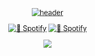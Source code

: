 <div align="center">
  
  [![header](https://capsule-render.vercel.app/api?type=waving&color=gradient&height=200&section=header&text=Loensh&fontSize=72&animation=fadeIn&fontAlignY=37)](https://www.github.com/Loensh)
</div>
<!-- <p align="center">
  <img src ="https://github-readme-stats.vercel.app/api?username=loensh&show_icons=true&count_private=true&theme=merko&hide_border=true&bg_color=00000000&hide_rank=true">
  <img src ="https://github-readme-stats.vercel.app/api/top-langs/?username=loensh&layout=compact&hide_border=true&theme=merko&bg_color=00000000&langs_count=8">
  <img src ="https://github-readme-streak-stats.herokuapp.com/?user=loensh&theme=merko&hide_border=true&background=FFFFFF00">
</p> -->

<p align="center"> <!-- spotify -->
  <a href="https://open.spotify.com/user/31krciahygshsk2tlj26x3jsvnyu"><img title="💽 Spotify" src="https://spotify-github-profile.vercel.app/api/view?uid=31krciahygshsk2tlj26x3jsvnyu&cover_image=true&theme=default&show_offline=false&background_color=121212&bar_color=53b14f&bar_color_cover=true"></a>
  <a href="https://open.spotify.com/user/31krciahygshsk2tlj26x3jsvnyu"><source media="(prefers-color-scheme: light)"><img title="💽 Spotify" src="https://spotify-github-profile.vercel.app/api/view?uid=31krciahygshsk2tlj26x3jsvnyu&cover_image=true&theme=default&show_offline=false&background_color=e6e6e6&bar_color=53b14f&bar_color_cover=true"></a>
</p>

<p align="center"> <!-- bottom -->
  <img src="https://capsule-render.vercel.app/api?type=waving&color=gradient&height=100&section=footer"/>
</p>
